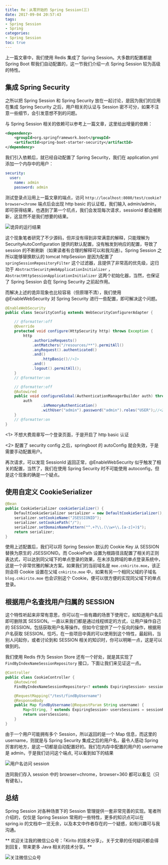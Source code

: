 ```yaml
---
title: Re：从零开始的 Spring Session(三)
date: 2017-09-04 20:57:43
tags: 
- Spring Session
- Spring
categories:
- Spring Session
toc: true
---
```


上一篇文章中，我们使用 Redis 集成了 Spring Session。大多数的配置都是 Spring Boot 帮我们自动配置的，这一节我们介绍一点 Spring Session 较为高级的特性。

<!-- more -->

## 集成 Spring Security

之所以把 Spring Session 和 Spring Security 放在一起讨论，是因为我们的应用在集成 Spring Security 之后，用户相关的认证与 Session 密不可分，如果不注意一些细节，会引发意想不到的问题。

与 Spring Session 相关的依赖可以参考上一篇文章，这里给出增量的依赖：

```xml
<dependency>
    <groupId>org.springframework.boot</groupId>
    <artifactId>spring-boot-starter-security</artifactId>
</dependency>
```

我们引入依赖后，就已经自动配置了 Spring Security，我们在 application.yml 添加一个内存中的用户：

```yaml
security:
  user:
    name: admin
    password: admin
```

测试登录点沿用上一篇文章的端点，访问 `http://localhost:8080/test/cookie?browser=chrome` 端点后会出现 http basic 的认证框，我们输入 admin/admin，即可获得结果，也遇到了第一个坑点，我们会发现每次请求，sessionId 都会被刷新，这显然不是我们想要的结果。

![诡异的运行结果](https://kirito.iocoder.cn/QQ%E5%9B%BE%E7%89%8720170904212709.png)

这个现象笔者研究了不少源码，但并没有得到非常满意的解释，只能理解为 SecurityAutoConfiguration 提供的默认配置，没有触发到响应的配置，导致了 session 的不断刷新（如果读者有合理的解释可以和我沟通）。Spring Session 之所以能够替换默认的 tomcat httpSession 是因为配置了 `springSessionRepositoryFilter` 这个过滤器，且提供了非常高的优先级，这归功于 `AbstractSecurityWebApplicationInitializer` ，`AbstractHttpSessionApplicationInitializer` 这两个初始化器，当然，也保证了 Spring Session 会在 Spring Security 之前起作用。

而解决上述的诡异现象也比较容易（但原理不清），我们使用 @EnableWebSecurity 对 Spring Security 进行一些配置，即可解决这个问题。

```java
@EnableWebSecurity
public class SecurityConfig extends WebSecurityConfigurerAdapter {

    // @formatter:off
    @Override
    protected void configure(HttpSecurity http) throws Exception {
        http
            .authorizeRequests()
            .antMatchers("/resources/**").permitAll()
            .anyRequest().authenticated()
            .and()
                .httpBasic()//<1>
            .and()
            .logout().permitAll();
    }
    // @formatter:on

    // @formatter:off
    @Autowired
    public void configureGlobal(AuthenticationManagerBuilder auth) throws Exception {
        auth
                .inMemoryAuthentication()
                .withUser("admin").password("admin").roles("USER");//<2>
    }
    // @formatter:on
}
```

<1> 不想大费周章写一个登录页面，于是开启了 http basic 认证

<2> 配置了 security config 之后，springboot 的 autoConfig 就会失效，于是需要手动配置用户。

再次请求，可以发现 SessionId 返回正常，@EnableWebSecurity 似乎触发了相关的配置，当然了，我们在使用 Spring Security 时不可能使用 autoconfig，但是这个现象的确是一个疑点。

## 使用自定义 CookieSerializer

```java
@Bean
public CookieSerializer cookieSerializer() {
    DefaultCookieSerializer serializer = new DefaultCookieSerializer();
    serializer.setCookieName("JSESSIONID");
    serializer.setCookiePath("/");
    serializer.setDomainNamePattern("^.+?\\.(\\w+\\.[a-z]+)$");
    return serializer;
}
```

使用上述配置后，我们可以将 Spring Session 默认的 Cookie Key 从 SESSION 替换为原生的 JSESSIONID。而 CookiePath 设置为根路径且配置了相关的正则表达式，可以达到同父域下的单点登录的效果，在未涉及跨域的单点登录系统中，这是一个非常优雅的解决方案。如果我们的当前域名是 `moe.cnkirito.moe`，该正则会将 Cookie 设置在父域 `cnkirito.moe` 中，如果有另一个相同父域的子域名 `blog.cnkirito.moe` 也会识别这个 Cookie，便可以很方便的实现同父域下的单点登录。

## 根据用户名查找用户归属的 SESSION

这个特性听起来非常有意思，你可以在一些有趣的场景下使用它，如知道用户名后即可删除其 SESSION。一直以来我们都是通过线程绑定的方式，让用户操作自己的 SESSION，包括获取用户名等操作。但如今它提供了一个反向的操作，根据用户名获取 SESSION，恰巧，在一些项目中真的可以使用到这个特性，最起码，当别人问起你，或者讨论到和 SESSION 相关的知识时，你可以明晰一点，这是可以做到的。

我们使用 Redis 作为 Session Store 还有一个好处，就是其实现了 `FindByIndexNameSessionRepository` 接口，下面让我们来见证这一点。

```java
@Controller
public class CookieController {
    @Autowired
    FindByIndexNameSessionRepository<? extends ExpiringSession> sessionRepository;

    @RequestMapping("/test/findByUsername")
    @ResponseBody
    public Map findByUsername(@RequestParam String username) {
        Map<String, ? extends ExpiringSession> usersSessions = sessionRepository.findByIndexNameAndIndexValue(FindByIndexNameSessionRepository.PRINCIPAL_NAME_INDEX_NAME, username);
        return usersSessions;
    }
}
```

由于一个用户可能拥有多个 Session，所以返回的是一个 Map 信息，而这里的 username，则就是与 Spring Security 集成之后的用户名，最令人感动 Spring 厉害的地方，是这一切都是自动配置好的。我们在内存中配置的用户的 username 是 admin，于是我们访问这个端点, 可以看到如下的结果

![用户名访问 session](https://kirito.iocoder.cn/2.png)

连同我们存入 session 中的 browser=chrome，browser=360 都可以看见（只有键名）。

## 总结

Spring Session 对各种场景下的 Session 管理提供一套非常完善的实现。笔者所介绍的，仅仅是 Spring Session 常用的一些特性，更多的知识点可以在 spring.io 的文档中一览无余，以及本文中作者存在的一个疑惑，如有兴趣可与我沟通。

** 欢迎关注我的微信公众号：「Kirito 的技术分享」，关于文章的任何疑问都会得到回复，带来更多 Java 相关的技术分享。**

![关注微信公众号](https://kirito.iocoder.cn/qrcode_for_gh_c06057be7960_258%20%281%29.jpg)
